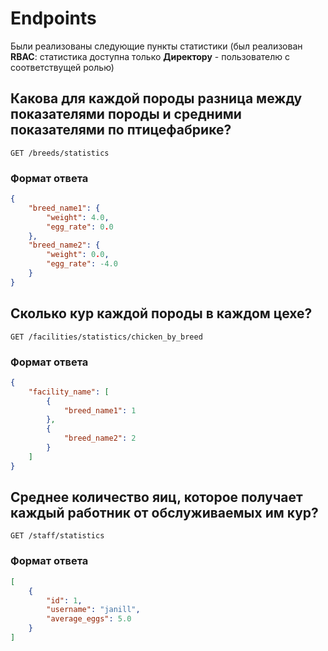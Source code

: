 # Endpoints
Были реализованы следующие пункты статистики 
(был реализован **RBAC**: статистика доступна только **Директору** - пользователю с соответствущей ролью)

## Какова для каждой породы разница между показателями породы и средними показателями по птицефабрике?

`GET /breeds/statistics`
### Формат ответа
```json
{
    "breed_name1": {
        "weight": 4.0,
        "egg_rate": 0.0
    },
    "breed_name2": {
        "weight": 0.0,
        "egg_rate": -4.0
    }
}
```

## Сколько кур каждой породы в каждом цехе?

`GET /facilities/statistics/chicken_by_breed`

### Формат ответа
```json
{
    "facility_name": [
        {
            "breed_name1": 1
        },
        {
            "breed_name2": 2
        }
    ]
}
```

## Среднее количество яиц, которое получает каждый работник от обслуживаемых им кур?

`GET /staff/statistics`

### Формат ответа
```json
[
    {
        "id": 1,
        "username": "janill",
        "average_eggs": 5.0
    }
]
```